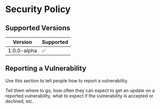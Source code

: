 # Security Policy

## Supported Versions

| Version | Supported          |
| ------- | ------------------ |
| 1.0.0-alpha   | :white_check_mark: |

## Reporting a Vulnerability

Use this section to tell people how to report a vulnerability.

Tell them where to go, how often they can expect to get an update on a
reported vulnerability, what to expect if the vulnerability is accepted or
declined, etc.
